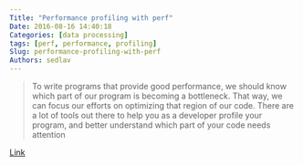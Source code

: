 ```yaml
---
Title: "Performance profiling with perf"
Date: 2016-08-16 14:40:18
Categories: [data processing]
tags: [perf, performance, profiling]
Slug: performance-profiling-with-perf
Authors: sedlav
---
```


> To write programs that provide good performance, we should know which part of our program is becoming a bottleneck. That way, we can focus our efforts on optimizing that region of our code. There are a lot of tools out there to help you as a developer profile your program, and better understand which part of your code needs attention

[Link](https://fedoramagazine.org/performance-profiling-perf/)
